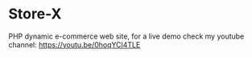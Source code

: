 # Store-X 
PHP dynamic e-commerce web site, for a live demo check my youtube channel:
https://youtu.be/0hoqYCl4TLE

